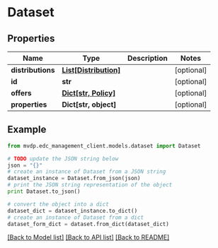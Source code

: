 # Dataset


## Properties
Name | Type | Description | Notes
------------ | ------------- | ------------- | -------------
**distributions** | [**List[Distribution]**](Distribution.md) |  | [optional] 
**id** | **str** |  | [optional] 
**offers** | [**Dict[str, Policy]**](Policy.md) |  | [optional] 
**properties** | **Dict[str, object]** |  | [optional] 

## Example

```python
from mvdp.edc_management_client.models.dataset import Dataset

# TODO update the JSON string below
json = "{}"
# create an instance of Dataset from a JSON string
dataset_instance = Dataset.from_json(json)
# print the JSON string representation of the object
print Dataset.to_json()

# convert the object into a dict
dataset_dict = dataset_instance.to_dict()
# create an instance of Dataset from a dict
dataset_form_dict = dataset.from_dict(dataset_dict)
```
[[Back to Model list]](../README.md#documentation-for-models) [[Back to API list]](../README.md#documentation-for-api-endpoints) [[Back to README]](../README.md)


